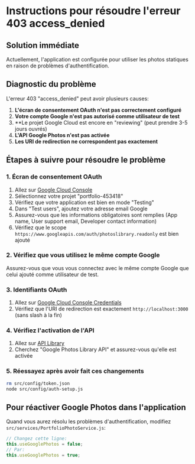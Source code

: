 # Instructions pour résoudre l'erreur 403 access_denied

## Solution immédiate
Actuellement, l'application est configurée pour utiliser les photos statiques en raison de problèmes d'authentification.

## Diagnostic du problème

L'erreur 403 "access_denied" peut avoir plusieurs causes:

1. **L'écran de consentement OAuth n'est pas correctement configuré**
2. **Votre compte Google n'est pas autorisé comme utilisateur de test**
3. **Le projet Google Cloud est encore en "reviewing" (peut prendre 3-5 jours ouvrés)
4. **L'API Google Photos n'est pas activée**
5. **Les URI de redirection ne correspondent pas exactement**

## Étapes à suivre pour résoudre le problème

### 1. Écran de consentement OAuth

1. Allez sur [Google Cloud Console](https://console.cloud.google.com/apis/credentials/consent)
2. Sélectionnez votre projet "portfolio-453418"
3. Vérifiez que votre application est bien en mode "Testing"
4. Dans "Test users", ajoutez votre adresse email Google
5. Assurez-vous que les informations obligatoires sont remplies (App name, User support email, Developer contact information)
6. Vérifiez que le scope `https://www.googleapis.com/auth/photoslibrary.readonly` est bien ajouté

### 2. Vérifiez que vous utilisez le même compte Google

Assurez-vous que vous vous connectez avec le même compte Google que celui ajouté comme utilisateur de test.

### 3. Identifiants OAuth

1. Allez sur [Google Cloud Console Credentials](https://console.cloud.google.com/apis/credentials)
2. Vérifiez que l'URI de redirection est exactement `http://localhost:3000` (sans slash à la fin)

### 4. Vérifiez l'activation de l'API

1. Allez sur [API Library](https://console.cloud.google.com/apis/library)
2. Cherchez "Google Photos Library API" et assurez-vous qu'elle est activée

### 5. Réessayez après avoir fait ces changements

```bash
rm src/config/token.json
node src/config/auth-setup.js
```

## Pour réactiver Google Photos dans l'application

Quand vous aurez résolu les problèmes d'authentification, modifiez `src/services/PortfolioPhotoService.js`:

```javascript
// Changez cette ligne:
this.useGooglePhotos = false;
// Par:
this.useGooglePhotos = true;
```
